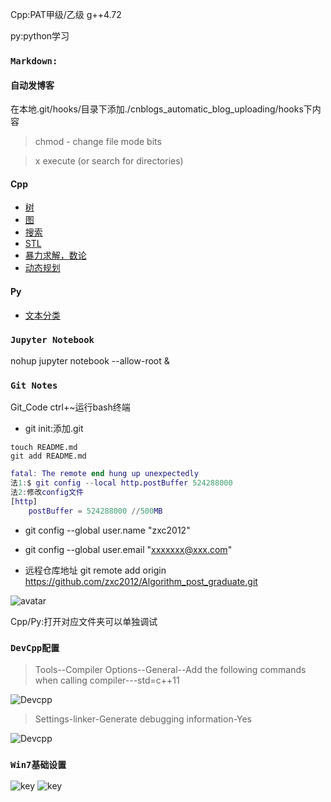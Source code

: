 Cpp:PAT甲级/乙级 g++4.72

py:python学习

### `Markdown:`
#### 自动发博客
在本地.git/hooks/目录下添加./cnblogs_automatic_blog_uploading/hooks下内容
>chmod - change file mode bits

>x execute (or search for directories) 
#### Cpp
 - [树](Cpp/markdown/tree.md)
 - [图](Cpp/markdown/graph.md)
 - [搜索](Cpp/markdown/searching.md)
 - [STL](Cpp/markdown/map.md)
 - [暴力求解，数论](Cpp/markdown/base.md)
 - [动态规划](Cpp/markdown/dp.md)

#### Py
 - [文本分类](py/markdown/classify.md)

### `Jupyter Notebook`

nohup jupyter notebook --allow-root &

### `Git Notes`

Git_Code ctrl+~运行bash终端

- git init:添加.git

```
touch README.md
git add README.md
```
```matlab
fatal: The remote end hung up unexpectedly
法1:$ git config --local http.postBuffer 524288000
法2:修改config文件
[http]
    postBuffer = 524288000 //500MB
``` 
- git config --global user.name "zxc2012"

- git config --global user.email "xxxxxxx@xxx.com"

- 远程仓库地址
git remote add origin https://github.com/zxc2012/Algorithm_post_graduate.git

![avatar](https://img-blog.csdn.net/2018052909403110)

Cpp/Py:打开对应文件夹可以单独调试

### `DevCpp配置`
>Tools--Compiler Options--General--Add the following commands when calling compiler---std=c++11

![Devcpp](https://img-blog.csdn.net/20170409111041454)
>Settings-linker-Generate debugging information-Yes

![Devcpp](https://imgconvert.csdnimg.cn/aHR0cHM6Ly9pLmxvbGkubmV0LzIwMTkvMDcvMTkvNWQzMWUyMTc4MDExNjkzNzUwLnBuZw)

### `Win7基础设置`

![key](http://www.myexception.cn/img/2013/01/23/1143081857.png)
![key](http://www.myexception.cn/img/2013/01/23/1143081858.png)